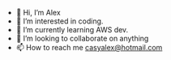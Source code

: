- 👋 Hi, I’m Alex
- 👀 I’m interested in coding.
- 🌱 I’m currently learning AWS dev.
- 💞️ I’m looking to collaborate on anything
- 📫 How to reach me casyalex@hotmail.com

<!---
casyalex/casyalex is a ✨ special ✨ repository because its `README.md` (this file) appears on your GitHub profile.
You can click the Preview link to take a look at your changes.
--->
